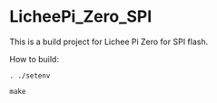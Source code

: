 # LicheePi_Zero_SPI

This is a build project for Lichee Pi Zero for SPI flash.

How to build:

    . ./setenv

    make


